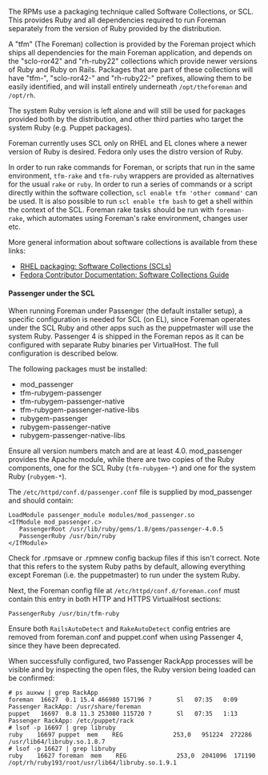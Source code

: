 The RPMs use a packaging technique called Software Collections, or SCL.  This provides Ruby and all dependencies required to run Foreman separately from the version of Ruby provided by the distribution.

A "tfm" (The Foreman) collection is provided by the Foreman project which ships all dependencies for the main Foreman application, and depends on the "sclo-ror42" and "rh-ruby22" collections which provide newer versions of Ruby and Ruby on Rails.  Packages that are part of these collections will have "tfm-", "sclo-ror42-" and "rh-ruby22-" prefixes, allowing them to be easily identified, and will install entirely underneath `/opt/theforeman` and `/opt/rh`.

The system Ruby version is left alone and will still be used for packages provided both by the distribution, and other third parties who target the system Ruby (e.g. Puppet packages).

Foreman currently uses SCL only on RHEL and EL clones where a newer version of Ruby is desired.  Fedora only uses the distro version of Ruby.

In order to run rake commands for Foreman, or scripts that run in the same environment, `tfm-rake` and `tfm-ruby` wrappers are provided as alternatives for the usual `rake` or `ruby`.  In order to run a series of commands or a script directly within the software collection, `scl enable tfm 'other command'` can be used.  It is also possible to run `scl enable tfm bash` to get a shell within the context of the SCL.  Foreman rake tasks should be run with `foreman-rake`, which automates using Foreman's rake environment, changes user etc.

More general information about software collections is available from these links:

* [RHEL packaging: Software Collections (SCLs)](http://jnovy.fedorapeople.org/scl-utils/scl.pdf)
* [Fedora Contributor Documentation: Software Collections Guide](http://docs.fedoraproject.org/en-US/Fedora_Contributor_Documentation/1/html/Software_Collections_Guide/index.html)

#### Passenger under the SCL

When running Foreman under Passenger (the default installer setup), a specific configuration is needed for SCL (on EL), since Foreman operates under the SCL Ruby and other apps such as the puppetmaster will use the system Ruby.  Passenger 4 is shipped in the Foreman repos as it can be configured with separate Ruby binaries per VirtualHost.  The full configuration is described below.

The following packages must be installed:

* mod_passenger
* tfm-rubygem-passenger
* tfm-rubygem-passenger-native
* tfm-rubygem-passenger-native-libs
* rubygem-passenger
* rubygem-passenger-native
* rubygem-passenger-native-libs

Ensure all version numbers match and are at least 4.0.  mod_passenger provides the Apache module, while there are two copies of the Ruby components, one for the SCL Ruby (`tfm-rubygem-*`) and one for the system Ruby (`rubygem-*`).

The `/etc/httpd/conf.d/passenger.conf` file is supplied by mod_passenger and should contain:

    LoadModule passenger_module modules/mod_passenger.so
    <IfModule mod_passenger.c>
       PassengerRoot /usr/lib/ruby/gems/1.8/gems/passenger-4.0.5
       PassengerRuby /usr/bin/ruby
    </IfModule>

Check for .rpmsave or .rpmnew config backup files if this isn't correct.  Note that this refers to the system Ruby paths by default, allowing everything except Foreman (i.e. the puppetmaster) to run under the system Ruby.

Next, the Foreman config file at `/etc/httpd/conf.d/foreman.conf` must contain this entry in both HTTP and HTTPS VirtualHost sections:

    PassengerRuby /usr/bin/tfm-ruby

Ensure both `RailsAutoDetect` and `RakeAutoDetect` config entries are removed from foreman.conf and puppet.conf when using Passenger 4, since they have been deprecated.

When successfully configured, two Passenger RackApp processes will be visible and by inspecting the open files, the Ruby version being loaded can be confirmed:

    # ps auxww | grep RackApp
    foreman  16627  0.1 15.4 466980 157196 ?       Sl   07:35   0:09 Passenger RackApp: /usr/share/foreman
    puppet   16697  0.8 11.3 253080 115720 ?       Sl   07:35   1:13 Passenger RackApp: /etc/puppet/rack
    # lsof -p 16697 | grep libruby
    ruby    16697 puppet  mem    REG              253,0   951224  272286 /usr/lib64/libruby.so.1.8.7
    # lsof -p 16627 | grep libruby
    ruby    16627 foreman  mem    REG              253,0  2041096  171190 /opt/rh/ruby193/root/usr/lib64/libruby.so.1.9.1
